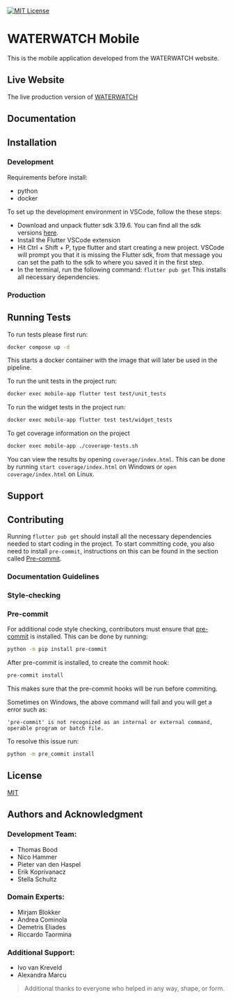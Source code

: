
[![MIT License](https://img.shields.io/badge/License-MIT-green.svg)](https://choosealicense.com/licenses/mit/)

#  WATERWATCH Mobile
This is the mobile application developed from the WATERWATCH website.
## Live Website
The live production version of [WATERWATCH](https://waterwatch.tudelft.nl)

## Documentation

## Installation

### Development

Requirements before install:
- python
- docker

To set up the development environment in VSCode, follow the these steps:
- Download and unpack flutter sdk 3.19.6. You can find all the sdk versions [here](https://docs.flutter.dev/install/archive).
- Install the Flutter VSCode extension
- Hit Ctrl + Shift + P, type flutter and start creating a new project. VSCode will prompt you that it is missing the Flutter sdk, from that message you can set the path to the sdk to where you saved it in the first step.
- In the terminal, run the following command: `flutter pub get` This installs all necessary dependencies.

### Production

## Running Tests
To run tests please first run:
```bash
docker compose up -d
```
This starts a docker container with the image that will later be used in the pipeline.

To run the unit tests in the project run:
```bash
docker exec mobile-app flutter test test/unit_tests
```

To run the widget tests in the project run:
```bash
docker exec mobile-app flutter test test/widget_tests
```

To get coverage information on the project
```bash
docker exec mobile-app ./coverage-tests.sh
```
You can view the results by opening `coverage/index.html`. This can be done by running `start coverage/index.html` on Windows or `open coverage/index.html` on Linux.

## Support

## Contributing
Running `flutter pub get` should install all the necessary dependencies needed to start coding in the project. To start committing code, you also need to install `pre-commit`, instructions on this can be found in the section called [Pre-commit](#Pre-Commit).

### Documentation Guidelines


### Style-checking

### Pre-commit
For additional code style checking, contributors must ensure that [pre-commit](https://pre-commit.com/) is installed. This can be done by running:
```bash
python -m pip install pre-commit
```
After pre-commit is installed, to create the commit hook:
```bash
pre-commit install
```
This makes sure that the pre-commit hooks will be run before commiting.

Sometimes on Windows, the above command will fail and you will get a error such as:
```
'pre-commit' is not recognized as an internal or external command,
operable program or batch file.
```

To resolve this issue run:
```bash
python -m pre_commit install
```


## License
[MIT](./LICENSE)

## Authors and Acknowledgment

### Development Team:
- Thomas Bood
- Nico Hammer
- Pieter van den Haspel
- Erik Koprivanacz
- Stella Schultz
### Domain Experts:
- Mirjam Blokker
- Andrea Cominola
- Demetris Eliades
- Riccardo Taormina
### Additional Support:
- Ivo van Kreveld
- Alexandra Marcu


> Additional thanks to everyone who helped in any way, shape, or form.

